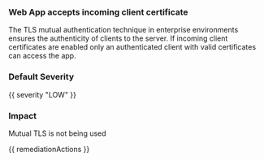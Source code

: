 
### Web App accepts incoming client certificate

The TLS mutual authentication technique in enterprise environments ensures the authenticity of clients to the server. If incoming client certificates are enabled only an authenticated client with valid certificates can access the app.

### Default Severity
{{ severity "LOW" }}

### Impact
Mutual TLS is not being used

<!-- DO NOT CHANGE -->
{{ remediationActions }}


